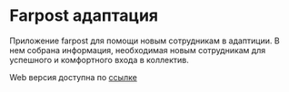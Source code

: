 # Farpost адаптация

Приложение farpost для помощи новым сотрудникам в адаптиции.
В нем собрана информация, необходимая новым сотрудникам для успешного и комфортного входа в коллектив.

Web версия доступна по [ссылке](https://respix.github.io/farpost/)